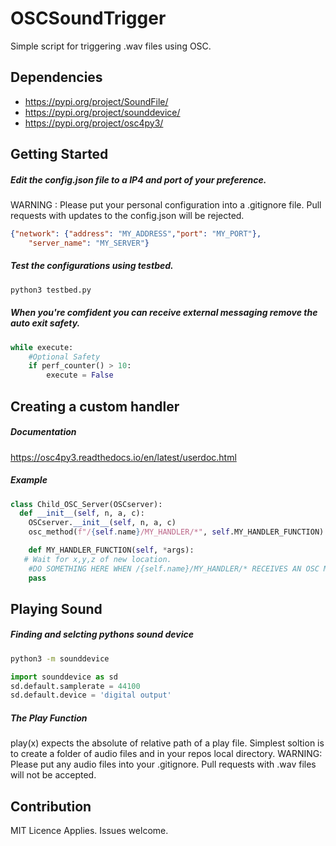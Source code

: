 # OSCSoundTrigger
Simple script for triggering .wav files using OSC. 

## Dependencies
- https://pypi.org/project/SoundFile/
- https://pypi.org/project/sounddevice/
- https://pypi.org/project/osc4py3/

## Getting Started

##### Edit the config.json file to a IP4 and port of your preference.
WARNING : Please put your personal configuration into a .gitignore file. Pull requests with updates to the config.json will be rejected.
```json
{"network": {"address": "MY_ADDRESS","port": "MY_PORT"},
	"server_name": "MY_SERVER"}
```
##### Test the configurations using testbed.
```bash
python3 testbed.py
```
##### When you're comfident you can receive external messaging remove the auto exit safety.
```python
while execute:
	#Optional Safety
	if perf_counter() > 10:
		execute = False
```

## Creating a custom handler

##### Documentation
https://osc4py3.readthedocs.io/en/latest/userdoc.html

##### Example
```python
class Child_OSC_Server(OSCserver):
  def __init__(self, n, a, c):
    OSCserver.__init__(self, n, a, c)
    osc_method(f"/{self.name}/MY_HANDLER/*", self.MY_HANDLER_FUNCTION)

	def MY_HANDLER_FUNCTION(self, *args):
   # Wait for x,y,z of new location.
    #DO SOMETHING HERE WHEN /{self.name}/MY_HANDLER/* RECEIVES AN OSC MESSAGE
    pass
```

## Playing Sound

##### Finding and selcting pythons sound device
```bash
python3 -m sounddevice
```
```python
import sounddevice as sd
sd.default.samplerate = 44100
sd.default.device = 'digital output'
```

##### The Play Function
play(x) expects the absolute of relative path of a play file.
Simplest soltion is to create a folder of audio files and in your repos local directory.
WARNING: Please put any audio files into your .gitignore. Pull requests with .wav files will not be accepted.

## Contribution
MIT Licence Applies.
Issues welcome.

